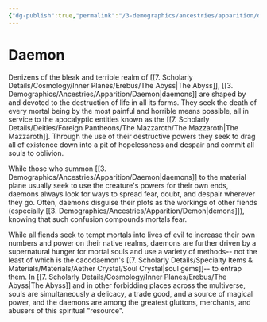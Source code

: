 ```yaml
---
{"dg-publish":true,"permalink":"/3-demographics/ancestries/apparition/daemon/","noteIcon":""}
---
```


# Daemon

Denizens of the bleak and terrible realm of [[7. Scholarly Details/Cosmology/Inner Planes/Erebus/The Abyss\|The Abyss]], [[3. Demographics/Ancestries/Apparition/Daemon\|daemons]] are shaped by and devoted to the destruction of life in all its forms. They seek the death of every mortal being by the most painful and horrible means possible, all in service to the apocalyptic entities known as the [[7. Scholarly Details/Deities/Foreign Pantheons/The Mazzaroth/The Mazzaroth\|The Mazzaroth]]. Through the use of their destructive powers they seek to drag all of existence down into a pit of hopelessness and despair and commit all souls to oblivion. 

While those who summon [[3. Demographics/Ancestries/Apparition/Daemon\|daemons]] to the material plane usually seek to use the creature's powers for their own ends, daemons always look for ways to spread fear, doubt, and despair wherever they go. Often, daemons disguise their plots as the workings of other fiends (especially [[3. Demographics/Ancestries/Apparition/Demon\|demons]]), knowing that such confusion compounds mortals fear. 

While all fiends seek to tempt mortals into lives of evil to increase their own numbers and power on their native realms, daemons are further driven by a supernatural hunger for mortal souls and use a variety of methods-- not the least of which is the cacodaemon's [[7. Scholarly Details/Specialty Items & Materials/Materials/Aether Crystal/Soul Crystal\|soul gems]]-- to entrap them. In [[7. Scholarly Details/Cosmology/Inner Planes/Erebus/The Abyss\|The Abyss]] and in other forbidding places across the multiverse, souls are simultaneously a delicacy, a trade good, and a source of magical power, and the daemons are among the greatest gluttons, merchants, and abusers of this spiritual "resource". 